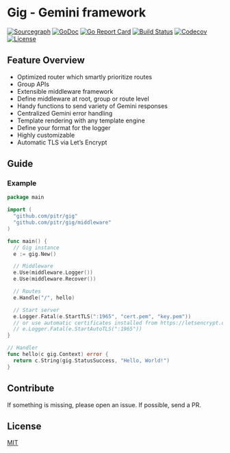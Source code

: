 # Gig - Gemini framework

[![Sourcegraph](https://sourcegraph.com/github.com/pitr/gig/-/badge.svg?style=flat-square)](https://sourcegraph.com/github.com/pitr/gig?badge)
[![GoDoc](http://img.shields.io/badge/go-documentation-blue.svg?style=flat-square)](http://godoc.org/github.com/pitr/gig)
[![Go Report Card](https://goreportcard.com/badge/github.com/pitr/gig?style=flat-square)](https://goreportcard.com/report/github.com/pitr/gig)
[![Build Status](http://img.shields.io/travis/pitr/gig.svg?style=flat-square)](https://travis-ci.org/pitr/gig)
[![Codecov](https://img.shields.io/codecov/c/github/pitr/gig.svg?style=flat-square)](https://codecov.io/gh/pitr/gig)
[![License](http://img.shields.io/badge/license-mit-blue.svg?style=flat-square)](https://raw.githubusercontent.com/pitr/gig/master/LICENSE)

## Feature Overview

- Optimized router which smartly prioritize routes
- Group APIs
- Extensible middleware framework
- Define middleware at root, group or route level
- Handy functions to send variety of Gemini responses
- Centralized Gemini error handling
- Template rendering with any template engine
- Define your format for the logger
- Highly customizable
- Automatic TLS via Let’s Encrypt

## Guide

### Example

```go
package main

import (
  "github.com/pitr/gig"
  "github.com/pitr/gig/middleware"
)

func main() {
  // Gig instance
  e := gig.New()

  // Middleware
  e.Use(middleware.Logger())
  e.Use(middleware.Recover())

  // Routes
  e.Handle("/", hello)

  // Start server
  e.Logger.Fatal(e.StartTLS(":1965", "cert.pem", "key.pem"))
  // or use automatic certificates installed from https://letsencrypt.org.
  // e.Logger.Fatal(e.StartAutoTLS(":1965"))
}

// Handler
func hello(c gig.Context) error {
  return c.String(gig.StatusSuccess, "Hello, World!")
}
```

## Contribute

If something is missing, please open an issue. If possible, send a PR.

## License

[MIT](https://github.com/pitr/gig/blob/master/LICENSE)
